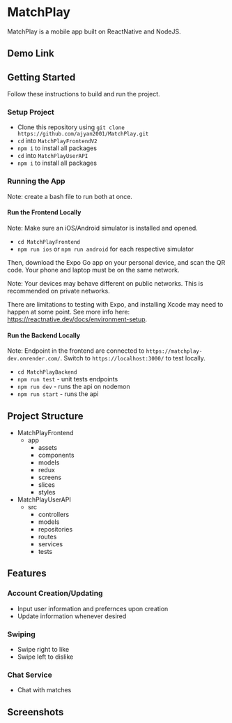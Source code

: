 # MatchPlay
MatchPlay is a mobile app built on ReactNative and NodeJS.

## Demo Link

## Getting Started
Follow these instructions to build and run the project.

### Setup Project
- Clone this repository using `git clone https://github.com/ajyan2001/MatchPlay.git`
- `cd` into `MatchPlayFrontendV2`
- `npm i` to install all packages
- `cd` into `MatchPlayUserAPI`
- `npm i` to install all packages

### Running the App
Note: create a bash file to run both at once.

#### Run the Frontend Locally
Note: Make sure an iOS/Android simulator is installed and opened.

- `cd MatchPlayFrontend`
- `npm run ios` or `npm run android` for each respective simulator

Then, download the Expo Go app on your personal device, and scan the QR code. Your phone and laptop must be on the same network. 

Note: Your devices may behave different on public networks. This is recommended on private networks.

There are limitations to testing with Expo, and installing Xcode may need to happen at some point. See more info here: https://reactnative.dev/docs/environment-setup. 

#### Run the Backend Locally
Note: Endpoint in the frontend are connected to `https://matchplay-dev.onrender.com/`. Switch to `https://localhost:3000/` to test locally.

- `cd MatchPlayBackend`
- `npm run test` - unit tests endpoints
- `npm run dev` - runs the api on nodemon
- `npm run start` - runs the api

## Project Structure
- MatchPlayFrontend
  - app
    - assets
    - components
    - models
    - redux
    - screens
    - slices
    - styles
- MatchPlayUserAPI
  - src
    - controllers
    - models
    - repositories
    - routes
    - services
    - tests
## Features
### Account Creation/Updating
- Input user information and prefernces upon creation
- Update information whenever desired

### Swiping
- Swipe right to like
- Swipe left to dislike

### Chat Service
- Chat with matches

## Screenshots

